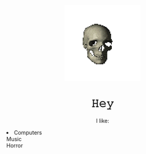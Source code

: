 <p align="center">
  <img src="skull.gif" />
</p>
<h1 align="center">𝙷𝚎𝚢</h1>
<p align="center">I like:</p>
<li>Computers </br> Music </br> Horror </br></li>
